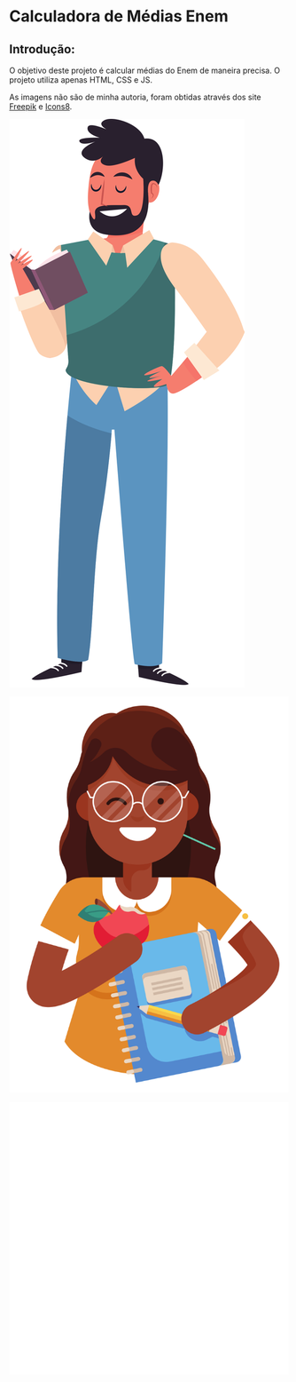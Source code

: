 # Calculadora de Médias Enem

## Introdução:

O objetivo deste projeto é calcular médias do Enem de maneira precisa. O projeto utiliza apenas HTML, CSS e JS.

As imagens não são de minha autoria, foram obtidas através dos site [Freepik](https://freepik.com) e [Icons8](https://icons8.com/).

[![](./svg/professor.svg)](https://br.freepik.com/fotos-vetores-gratis/sociedade)

[![](./svg/professora.svg)](https://br.freepik.com/fotos-vetores-gratis/dia-dos-professor)

[![](./svg/github_icon.svg)](https://icons8.com/icon/12599/github)